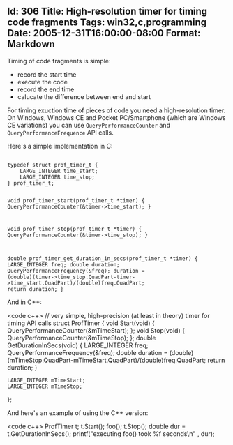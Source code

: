 Id: 306
Title: High-resolution timer for timing code fragments
Tags: win32,c,programming
Date: 2005-12-31T16:00:00-08:00
Format: Markdown
--------------
Timing of code fragments is simple:

* record the start time
* execute the code
* record the end time
* calucate the difference between end and start

For timing exuction time of pieces of code you need a high-resolution timer. On Windows, Windows CE and Pocket PC/Smartphone (which are Windows CE variations) you can use `QueryPerformanceCounter` and `QueryPerformanceFrequence` API calls.

Here's a simple implementation in C:

<code c>
typedef struct prof_timer_t {
    LARGE_INTEGER time_start;
    LARGE_INTEGER time_stop;
} prof_timer_t;

void prof_timer_start(prof_timer_t *timer) {
    QueryPerformanceCounter(&timer->time_start);
}

void prof_timer_stop(prof_timer_t *timer) {
    QueryPerformanceCounter(&timer->time_stop);
}

double prof_timer_get_duration_in_secs(prof_timer_t *timer) {
    LARGE_INTEGER freq;
    double duration;
    QueryPerformanceFrequency(&freq);
    duration = (double)(timer->time_stop.QuadPart-timer->time_start.QuadPart)/(double)freq.QuadPart;
    return duration;
}
</code>

And in C++:

<code c++>
// very simple, high-precision (at least in theory) timer for timing API calls
struct ProfTimer {
    void Start(void) {
        QueryPerformanceCounter(&mTimeStart);
    };
    void Stop(void) {
        QueryPerformanceCounter(&mTimeStop);
    };
    double GetDurationInSecs(void)
    {
        LARGE_INTEGER freq;
        QueryPerformanceFrequency(&freq);
        double duration = (double)(mTimeStop.QuadPart-mTimeStart.QuadPart)/(double)freq.QuadPart;
        return duration;
    }

    LARGE_INTEGER mTimeStart;
    LARGE_INTEGER mTimeStop;
};
</code>

And here's an example of using the C++ version:

<code c++>
    ProfTimer t;
    t.Start();
    foo();
    t.Stop();
    double dur = t.GetDurationInSecs();
    printf("executing foo() took %f seconds\n" , dur);
</code>
